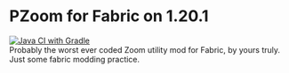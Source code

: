 # PZoom for Fabric on 1.20.1
[![Java CI with Gradle](https://github.com/ScuidTheSquid/PZoom/actions/workflows/gradle.yml/badge.svg)](https://github.com/ScuidTheSquid/PZoom/actions/workflows/gradle.yml) <br>
Probably the worst ever coded Zoom utility mod for Fabric, by yours truly. Just some fabric modding practice.
